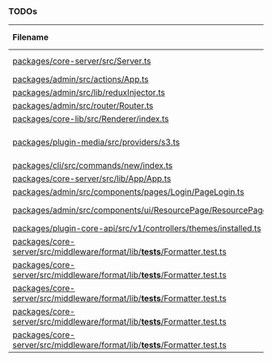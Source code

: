 ### TODOs
| Filename | line # | TODO
|:------|:------:|:------
| [packages/core-server/src/Server.ts](packages/core-server/src/Server.ts#L210) | 210 | Check if know error, or throw otherwise (should NOT catch
| [packages/admin/src/actions/App.ts](packages/admin/src/actions/App.ts#L17) | 17 | Convert to endpoint
| [packages/admin/src/lib/reduxInjector.ts](packages/admin/src/lib/reduxInjector.ts#L6) | 6 | Fix ts-ignores
| [packages/admin/src/router/Router.ts](packages/admin/src/router/Router.ts#L73) | 73 | Convert to a better structure
| [packages/core-lib/src/Renderer/index.ts](packages/core-lib/src/Renderer/index.ts#L83) | 83 | Remove dependency
| [packages/plugin-media/src/providers/s3.ts](packages/plugin-media/src/providers/s3.ts#L104) | 104 | Investigate if data.LastModified is actually a date
| [packages/cli/src/commands/new/index.ts](packages/cli/src/commands/new/index.ts#L57) | 57 | Init database
| [packages/core-server/src/lib/App/App.ts](packages/core-server/src/lib/App/App.ts#L187) | 187 | convert to gzip serve
| [packages/admin/src/components/pages/Login/PageLogin.ts](packages/admin/src/components/pages/Login/PageLogin.ts#L66) | 66 | Loading state for login form
| [packages/admin/src/components/ui/ResourcePage/ResourcePage.ts](packages/admin/src/components/ui/ResourcePage/ResourcePage.ts#L129) | 129 | Repair list columns on ResourceTable
| [packages/plugin-core-api/src/v1/controllers/themes/installed.ts](packages/plugin-core-api/src/v1/controllers/themes/installed.ts#L11) | 11 | Move to db call
| [packages/core-server/src/middleware/format/lib/__tests__/Formatter.test.ts](packages/core-server/src/middleware/format/lib/__tests__/Formatter.test.ts#L242) | 242 | core-server.Formatter.sendHTML
| [packages/core-server/src/middleware/format/lib/__tests__/Formatter.test.ts](packages/core-server/src/middleware/format/lib/__tests__/Formatter.test.ts#L245) | 245 | core-server.Formatter.sendText
| [packages/core-server/src/middleware/format/lib/__tests__/Formatter.test.ts](packages/core-server/src/middleware/format/lib/__tests__/Formatter.test.ts#L248) | 248 | core-server.Formatter.sendXML
| [packages/core-server/src/middleware/format/lib/__tests__/Formatter.test.ts](packages/core-server/src/middleware/format/lib/__tests__/Formatter.test.ts#L251) | 251 | core-server.Formatter.sendCSV
| [packages/core-server/src/middleware/format/lib/__tests__/Formatter.test.ts](packages/core-server/src/middleware/format/lib/__tests__/Formatter.test.ts#L254) | 254 | core-server.Formatter.sendStream
